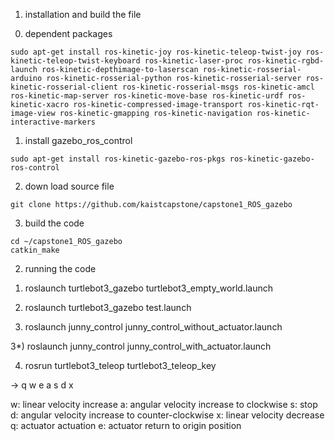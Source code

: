 1. installation and build the file

 0) dependent packages
```
sudo apt-get install ros-kinetic-joy ros-kinetic-teleop-twist-joy ros-kinetic-teleop-twist-keyboard ros-kinetic-laser-proc ros-kinetic-rgbd-launch ros-kinetic-depthimage-to-laserscan ros-kinetic-rosserial-arduino ros-kinetic-rosserial-python ros-kinetic-rosserial-server ros-kinetic-rosserial-client ros-kinetic-rosserial-msgs ros-kinetic-amcl ros-kinetic-map-server ros-kinetic-move-base ros-kinetic-urdf ros-kinetic-xacro ros-kinetic-compressed-image-transport ros-kinetic-rqt-image-view ros-kinetic-gmapping ros-kinetic-navigation ros-kinetic-interactive-markers

```

 1) install gazebo_ros_control
```
sudo apt-get install ros-kinetic-gazebo-ros-pkgs ros-kinetic-gazebo-ros-control
```
2) down load source file
```
git clone https://github.com/kaistcapstone/capstone1_ROS_gazebo
```
3) build the code
```
cd ~/capstone1_ROS_gazebo
catkin_make
```


2. running the code

1) roslaunch turtlebot3_gazebo turtlebot3_empty_world.launch

2) roslaunch turtlebot3_gazebo test.launch

3) roslaunch junny_control junny_control_without_actuator.launch

3*) roslaunch junny_control junny_control_with_actuator.launch

4) rosrun turtlebot3_teleop turtlebot3_teleop_key



->              q     w     e
                a     s     d
                      x

w: linear velocity increase
a: angular velocity increase to clockwise
s: stop
d: angular velocity increase to counter-clockwise
x: linear velocity decrease
q: actuator actuation
e: actuator return to origin position

